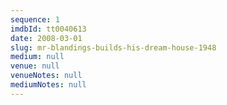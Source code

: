 ```yaml
---
sequence: 1
imdbId: tt0040613
date: 2008-03-01
slug: mr-blandings-builds-his-dream-house-1948
medium: null
venue: null
venueNotes: null
mediumNotes: null
---
```



